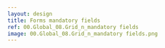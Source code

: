 ```yaml
---
layout: design
title: Forms mandatory fields
ref: 00.Global_08.Grid_n_mandatory fields
image: 00.Global_08.Grid_n_mandatory fields.png
---
```

